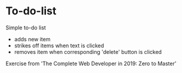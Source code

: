 # To-do-list
Simple to-do list

- adds new item 
- strikes off items when text is clicked
- removes item when corresponding 'delete' button is clicked

Exercise from 'The Complete Web Developer in 2019: Zero to Master'
